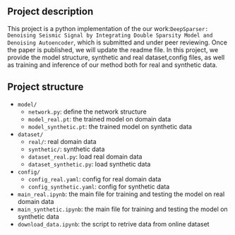 ## Project description
This project is a python implementation of the our work:`DeepSparser: Denoising Seismic Signal by Integrating Double Sparsity Model and Denoising Autoencoder`, which is submitted and under peer reviewing. Once the paper is published, we will update the readme file.
In this project, we provide the model structure, synthetic and real dataset,config files, as well as training and inference of our method both for real and synthetic data.


## Project structure
- `model/` 
    - `network.py`: define the network structure
    - `model_real.pt`: the trained model on domain data
    - `model_synthetic.pt`: the trained model on synthetic data
- `dataset/`
    - `real/`: real domain data
    - `synthetic/`: synthetic data
    - `dataset_real.py`: load real domain data
    - `dataset_synthetic.py`: load synthetic data
- `config/`
  - `config_real.yaml`: config for real domain data
  - `config_synthetic.yaml`: config for synthetic data
- `main_real.ipynb`: the main file for training and testing the model on real domain data
- `main_synthetic.ipynb`: the main file for training and testing the model on synthetic data
- `download_data.ipynb`: the script to retrive data from online dataset

